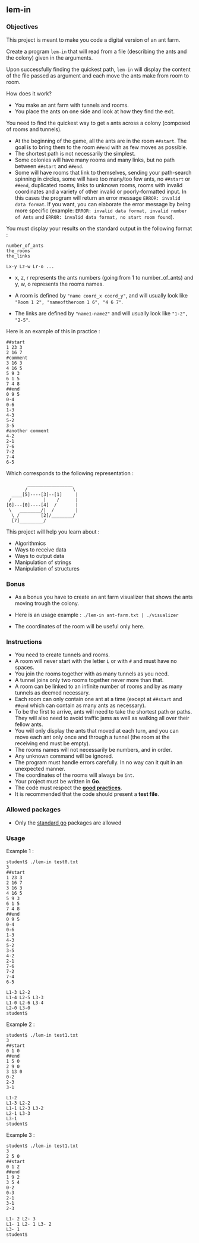 ## lem-in

### Objectives

This project is meant to make you code a digital version of an ant farm.

Create a program `lem-in` that will read from a file (describing the ants and the colony) given in the arguments.

Upon successfully finding the quickest path, `lem-in` will display the content of the file passed as argument and each move the ants make from room to room.

How does it work?

- You make an ant farm with tunnels and rooms.
- You place the ants on one side and look at how they find the exit.

You need to find the quickest way to get `n` ants across a colony (composed of rooms and tunnels).

- At the beginning of the game, all the ants are in the room `##start`. The goal is to bring them to the room `##end` with as few moves as possible.
- The shortest path is not necessarily the simplest.
- Some colonies will have many rooms and many links, but no path between `##start` and `##end`.
- Some will have rooms that link to themselves, sending your path-search spinning in circles, some will have too many/too few ants, no `##start` or `##end`, duplicated rooms, links to unknown rooms, rooms with invalid coordinates and a variety of other invalid or poorly-formatted input. In this cases the program will return an error message `ERROR: invalid data format`. If you want, you can elaborate the error message by being more specific (example: `ERROR: invalid data format, invalid number of Ants` and `ERROR: invalid data format, no start room found`).

You must display your results on the standard output in the following format :

```console
number_of_ants
the_rooms
the_links

Lx-y Lz-w Lr-o ...
```

- x, z, r represents the ants numbers (going from 1 to number_of_ants) and y,
  w, o represents the rooms names.

- A room is defined by `"name coord_x coord_y"`, and will usually look like `"Room 1 2", "nameoftheroom 1 6", "4 6 7"`.

- The links are defined by `"name1-name2"` and will usually look like `"1-2", "2-5"`.

Here is an example of this in practice :

```
##start
1 23 3
2 16 7
#comment
3 16 3
4 16 5
5 9 3
6 1 5
7 4 8
##end
0 9 5
0-4
0-6
1-3
4-3
5-2
3-5
#another comment
4-2
2-1
7-6
7-2
7-4
6-5
```

Which corresponds to the following representation :

```console
        _________________
       /                 \
  ____[5]----[3]--[1]     |
 /            |    /      |
[6]---[0]----[4]  /       |
 \   ________/|  /        |
  \ /        [2]/________/
  [7]_________/
```

This project will help you learn about :

- Algorithmics
- Ways to receive data
- Ways to output data
- Manipulation of strings
- Manipulation of structures

### Bonus

- As a bonus you have to create an ant farm visualizer that shows the ants moving trough the colony.

- Here is an usage example : `./lem-in ant-farm.txt | ./visualizer`

- The coordinates of the room will be useful only here.

### Instructions

- You need to create tunnels and rooms.
- A room will never start with the letter `L` or with `#` and must have no spaces.
- You join the rooms together with as many tunnels as you need.
- A tunnel joins only two rooms together never more than that.
- A room can be linked to an infinite number of rooms and by as many tunnels as deemed necessary.
- Each room can only contain one ant at a time (except at `##start` and `##end` which can contain as many ants as necessary).
- To be the first to arrive, ants will need to take the shortest path or paths. They will also need to avoid traffic jams as well as walking all over their fellow ants.
- You will only display the ants that moved at each turn, and you can move each ant only once and through a tunnel (the room at the receiving end must be empty).
- The rooms names will not necessarily be numbers, and in order.
- Any unknown command will be ignored.
- The program must handle errors carefully. In no way can it quit in an unexpected manner.
- The coordinates of the rooms will always be `int`.
- Your project must be written in **Go**.
- The code must respect the [**good practices**](https://public.01-edu.org/subjects/good-practices/).
- It is recommended that the code should present a **test file**.

### Allowed packages

- Only the [standard go](https://golang.org/pkg/) packages are allowed

### Usage

Example 1 :

```
student$ ./lem-in test0.txt
3
##start
1 23 3
2 16 7
3 16 3
4 16 5
5 9 3
6 1 5
7 4 8
##end
0 9 5
0-4
0-6
1-3
4-3
5-2
3-5
4-2
2-1
7-6
7-2
7-4
6-5

L1-3 L2-2
L1-4 L2-5 L3-3
L1-0 L2-6 L3-4
L2-0 L3-0
student$
```

Example 2 :

```
student$ ./lem-in test1.txt
3
##start
0 1 0
##end
1 5 0
2 9 0
3 13 0
0-2
2-3
3-1

L1-2
L1-3 L2-2
L1-1 L2-3 L3-2
L2-1 L3-3
L3-1
student$
```

Example 3 :

```
student$ ./lem-in test1.txt
3
2 5 0
##start
0 1 2
##end
1 9 2
3 5 4
0-2
0-3
2-1
3-1
2-3

L1- 2 L2- 3
L1- 1 L2- 1 L3- 2
L3- 1
student$
```
